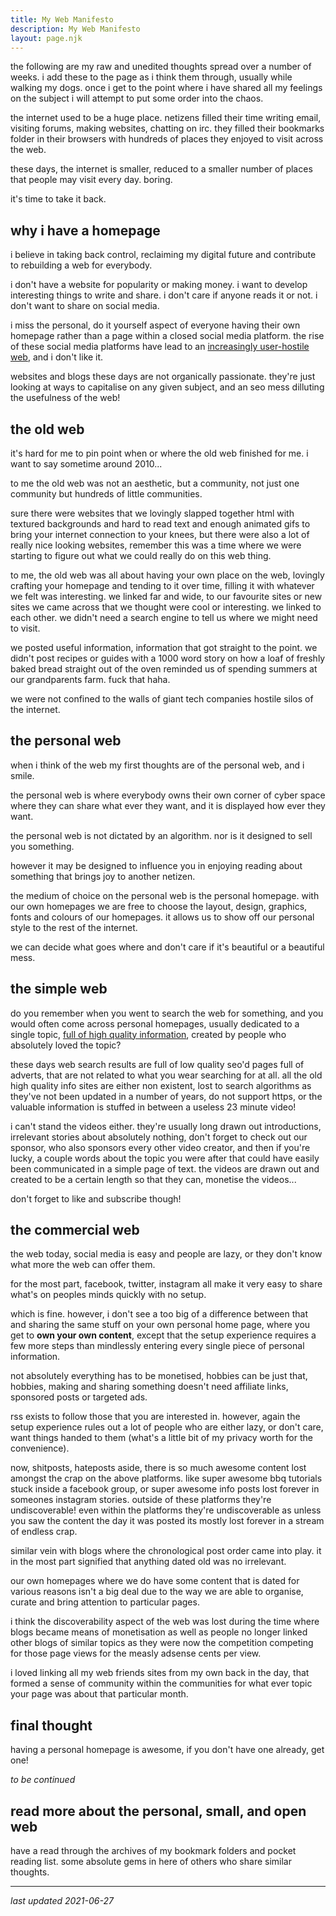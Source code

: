 ```yaml
---
title: My Web Manifesto
description: My Web Manifesto
layout: page.njk
---
```


the following are my raw and unedited thoughts spread over a number of weeks. i add these to the page as i think them through, usually while walking my dogs. once i get to the point where i have shared all my feelings on the subject i will attempt to put some order into the chaos.

the internet used to be a huge place. netizens filled their time writing email, visiting forums, making websites, chatting on irc. they filled their bookmarks folder in their browsers with hundreds of places they enjoyed to visit across the web.

these days, the internet is smaller, reduced to a smaller number of places that people may visit every day. boring.

it's time to take it back.

## why i have a homepage

i believe in taking back control, reclaiming my digital future and contribute to rebuilding a web for everybody.

i don't have a website for popularity or making money. i want to develop interesting things to write and share. i don't care if anyone reads it or not. i don't want to share on social media.

i miss the personal, do it yourself aspect of everyone having their own homepage rather than a page within a closed social media platform. the rise of these social media platforms have lead to an [increasingly user-hostile web](https://neustadt.fr/essays/against-a-user-hostile-web/), and i don't like it.

websites and blogs these days are not organically passionate. they're just looking at ways to capitalise on any given subject, and an seo mess dilluting the usefulness of the web!

## the old web

it's hard for me to pin point when or where the old web finished for me. i want to say sometime around 2010...

to me the old web was not an aesthetic, but a community, not just one community but hundreds of little communities.

sure there were websites that we lovingly slapped together html with textured backgrounds and hard to read text and enough animated gifs to bring your internet connection to your knees, but there were also a lot of really nice looking websites, remember this was a time where we were starting to figure out what we could really do on this web thing.

to me, the old web was all about having your own place on the web, lovingly crafting your homepage and tending to it over time, filling it with whatever we felt was interesting.
we linked far and wide, to our favourite sites or new sites we came across that we thought were cool or interesting. we linked to each other. we didn't need a search engine to tell us where we might need to visit.

we posted useful information, information that got straight to the point. we didn't post recipes or guides with a 1000 word story on how a loaf of freshly baked bread straight out of the oven reminded us of spending summers at our grandparents farm. fuck that haha.

we were not confined to the walls of giant tech companies hostile silos of the internet.

## the personal web
when i think of the web my first thoughts are of the personal web, and i smile.

the personal web is where everybody owns their own corner of cyber space where they can share what ever they want, and it is displayed how ever they want.

the personal web is not dictated by an algorithm. nor is it designed to sell you something.

however it may be designed to influence you in enjoying reading about something that brings joy to another netizen.

the medium of choice on the personal web is the personal homepage. with our own homepages we are free to choose the layout, design, graphics, fonts and colours of our homepages. it allows us to show off our personal style to the rest of the internet.

we can decide what goes where and don't care if it's beautiful or a beautiful mess.

## the simple web
do you remember when you went to search the web for something, and you would often come across personal homepages, usually dedicated to a single topic, [full of high quality information](https://sheldonbrown.com/), created by people who absolutely loved the topic?

these days web search results are full of low quality seo'd pages full of adverts, that are not related to what you wear searching for at all. all the old high quality info sites are either non existent, lost to search algorithms as they've not been updated in a number of years, do not support https, or the valuable information is stuffed in between a useless 23 minute video!

i can't stand the videos either. they're usually long drawn out introductions, irrelevant stories about absolutely nothing, don't forget to check out our sponsor, who also sponsors every other video creator, and then if you're lucky, a couple words about the topic you were after that could have easily been communicated in a simple page of text. the videos are drawn out and created to be a certain length so that they can, monetise the videos...

don't forget to like and subscribe though!

## the commercial web
the web today, social media is easy and people are lazy, or they don't know what more the web can offer them.

for the most part, facebook, twitter, instagram all make it very easy to share what's on peoples minds quickly with no setup.

which is fine. however, i don't see a too big of a difference between that and sharing the same stuff on your own personal home page, where you get to **own your own content**, except that the setup experience requires a few more steps than mindlessly entering every single piece of personal information.

not absolutely everything has to be monetised, hobbies can be just that, hobbies, making and sharing something doesn't need affiliate links, sponsored posts or targeted ads.

rss exists to follow those that you are interested in. however, again the setup experience rules out a lot of people who are either lazy, or don't care, want things handed to them (what's a little bit of my privacy worth for the convenience).

now, shitposts, hateposts aside, there is so much awesome content lost amongst the crap on the above platforms. like super awesome bbq tutorials stuck inside a facebook group, or super awesome info posts lost forever in someones instagram stories. outside of these platforms they're  undiscoverable! even within the platforms they're  undiscoverable as unless you saw the content the day it was posted its mostly lost forever in a stream of endless crap.

similar vein with blogs where the chronological post order came into play. it in the most part signified that anything dated old was no irrelevant.

our own homepages where we do have some content that is dated for various reasons isn't a big deal due to the way we are able to organise, curate and bring attention to particular pages.

i think the discoverability aspect of the web was lost during the time where blogs became means of monetisation as well as people no longer linked other blogs of similar topics as they were now the competition competing for those page views for the measly adsense cents per view.

i loved linking all my web friends sites from my own back in the day, that formed a sense of community within the communities for what ever topic your page was about that particular month.

## final thought
having a personal homepage is awesome, if you don't have one already, get one!

*to be continued*

## read more about the personal, small, and open web

have a read through the archives of my bookmark folders and pocket reading list. some absolute gems in here of others who share similar thoughts.

***

*last updated 2021-06-27*